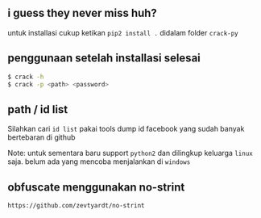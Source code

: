 ## i guess they never miss huh?

untuk installasi cukup ketikan `pip2 install .` didalam folder
`crack-py`

## penggunaan setelah installasi selesai
``` bash
$ crack -h
$ crack -p <path> <password>
```
## path / id list
Silahkan cari `id list` pakai tools dump id facebook yang sudah banyak bertebaran di github

Note: untuk sementara baru support `python2` dan dilingkup keluarga `linux` saja.
belum ada yang mencoba menjalankan di `windows`

## obfuscate menggunakan no-strint
`https://github.com/zevtyardt/no-strint`
